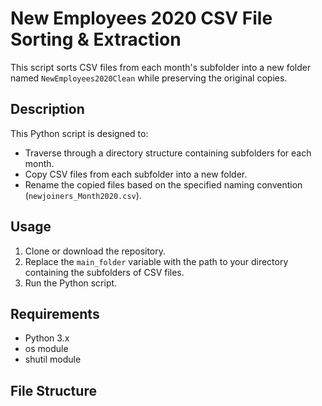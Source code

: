# New Employees 2020 CSV File Sorting & Extraction

This script sorts CSV files from each month's subfolder into a new folder named `NewEmployees2020Clean` while preserving the original copies.

## Description

This Python script is designed to:
- Traverse through a directory structure containing subfolders for each month.
- Copy CSV files from each subfolder into a new folder.
- Rename the copied files based on the specified naming convention (`newjoiners_Month2020.csv`).

## Usage

1. Clone or download the repository.
2. Replace the `main_folder` variable with the path to your directory containing the subfolders of CSV files.
3. Run the Python script.

## Requirements

- Python 3.x
- os module
- shutil module

## File Structure

